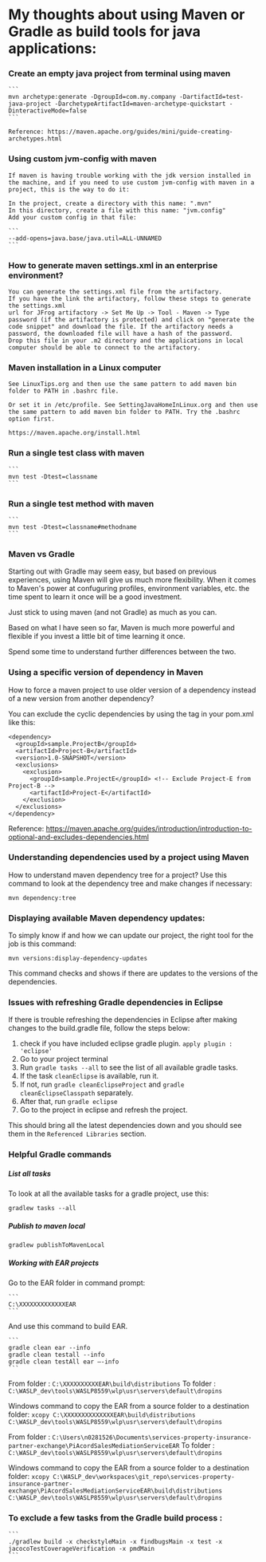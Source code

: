 # My thoughts about using Maven or Gradle as build tools for java applications:

### Create an empty java project from terminal using maven

    ``` 
    mvn archetype:generate -DgroupId=com.my.company -DartifactId=test-java-project -DarchetypeArtifactId=maven-archetype-quickstart -DinteractiveMode=false
    ```

    Reference: https://maven.apache.org/guides/mini/guide-creating-archetypes.html

### Using custom jvm-config with maven

    If maven is having trouble working with the jdk version installed in the machine, and if you need to use custom jvm-config with maven in a project, this is the way to do it:
    
    In the project, create a directory with this name: ".mvn"
    In this directory, create a file with this name: "jvm.config"
    Add your custom config in that file:

    ``` 
    --add-opens=java.base/java.util=ALL-UNNAMED
    ```
    
### How to generate maven settings.xml in an enterprise environment?

    You can generate the settings.xml file from the artifactory.
    If you have the link the artifactory, follow these steps to generate the settings.xml
    url for JFrog artifactory -> Set Me Up -> Tool - Maven -> Type password (if the artifactory is protected) and click on "generate the code snippet" and download the file. If the artifactory needs a password, the downloaded file will have a hash of the password.
    Drop this file in your .m2 directory and the applications in local computer should be able to connect to the artifactory.


### Maven installation in a Linux computer

    See LinuxTips.org and then use the same pattern to add maven bin folder to PATH in .bashrc file.

    Or set it in /etc/profile. See SettingJavaHomeInLinux.org and then use the same pattern to add maven bin folder to PATH. Try the .bashrc option first.

    https://maven.apache.org/install.html
    
### Run a single test class with maven    
    ``` 
    mvn test -Dtest=classname
    ```
    
### Run a single test method with maven  
    ``` 
    mvn test -Dtest=classname#methodname
    ```

### Maven vs Gradle

Starting out with Gradle may seem easy, but based on previous experiences, using Maven will give us much more flexibility.
When it comes to Maven's power at confuguring profiles, environment variables, etc. the time spent to learn it once will be a good investment.

Just stick to using maven (and not Gradle) as much as you can.

Based on what I have seen so far, Maven is much more powerful and flexible if you invest a little bit of time learning it once.

Spend some time to understand further differences between the two.

### Using a specific version of dependency in Maven

How to force a maven project to use older version of a dependency instead of a new version from another dependency?

You can exclude the cyclic dependencies by using the <exclusions> tag in your pom.xml like this:

  ``` 
  <dependency>
    <groupId>sample.ProjectB</groupId>
    <artifactId>Project-B</artifactId>
    <version>1.0-SNAPSHOT</version>
    <exclusions>
      <exclusion>
        <groupId>sample.ProjectE</groupId> <!-- Exclude Project-E from Project-B -->
        <artifactId>Project-E</artifactId>
      </exclusion>
    </exclusions>
  </dependency>
  ```

Reference: https://maven.apache.org/guides/introduction/introduction-to-optional-and-excludes-dependencies.html

### Understanding dependencies used by a project using Maven

How to understand maven dependency tree for a project?
Use this command to look at the dependency tree and make changes if necessary:

``` 
mvn dependency:tree
```

### Displaying available Maven dependency updates:

To simply know if and how we can update our project, the right tool for the job is this command:
```
mvn versions:display-dependency-updates
```
This command checks and shows if there are updates to the versions of the dependencies.

### Issues with refreshing Gradle dependencies in Eclipse

If there is trouble refreshing the dependencies in Eclipse after making changes to the build.gradle file, follow the steps below:

1. check if you have included eclipse gradle plugin. `apply plugin : 'eclipse'`
1. Go to your project terminal
1. Run `gradle tasks --all` to see the list of all available gradle tasks.
1. If the task `cleanEclipse` is available, run it.
1. If not, run `gradle cleanEclipseProject` and `gradle cleanEclipseClasspath` separately.
1. After that, run `gradle eclipse`
1. Go to the project in eclipse and refresh the project.

This should bring all the latest dependencies down and you should see them in the `Referenced Libraries` section.

### Helpful Gradle commands

##### List all tasks

To look at all the available tasks for a gradle project, use this: 

`gradlew tasks --all`

##### Publish to maven local

`gradlew publishToMavenLocal`

##### Working with EAR projects

Go to the EAR folder in command prompt:

    ```
    C:\XXXXXXXXXXXXXEAR
    ```
And use this command to build EAR.

    ```
    gradle clean ear --info
    gradle clean testall --info
    gradle clean testAll ear –-info
    ```

From folder :      `C:\XXXXXXXXXXEAR\build\distributions`
To folder :        `C:\WASLP_dev\tools\WASLP8559\wlp\usr\servers\default\dropins`

Windows command to copy the EAR from a source folder to a destination folder:
    ```
    xcopy C:\XXXXXXXXXXXXXXEAR\build\distributions C:\WASLP_dev\tools\WASLP8559\wlp\usr\servers\default\dropins
    ```

From folder :      `C:\Users\n0281526\Documents\services-property-insurance-partner-exchange\PiAcordSalesMediationServiceEAR`
To folder :        `C:\WASLP_dev\tools\WASLP8559\wlp\usr\servers\default\dropins`

Windows command to copy the EAR from a source folder to a destination folder:
    ```
    xcopy C:\WASLP_dev\workspaces\git_repo\services-property-insurance-partner-exchange\PiAcordSalesMediationServiceEAR\build\distributions C:\WASLP_dev\tools\WASLP8559\wlp\usr\servers\default\dropins
    ```

### To exclude a few tasks from the Gradle build process : 
    ```
    ./gradlew build -x checkstyleMain -x findbugsMain -x test -x jacocoTestCoverageVerification -x pmdMain
    ```
